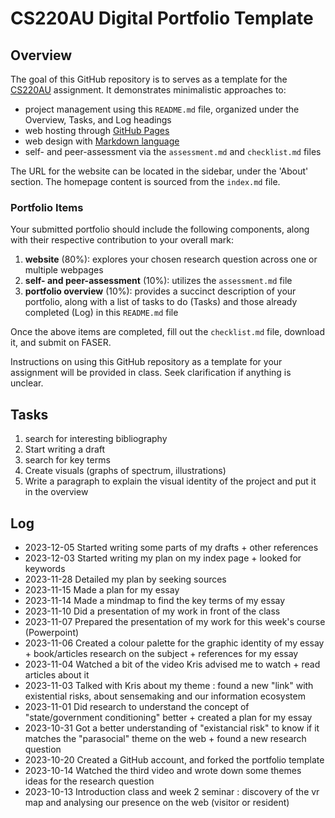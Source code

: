 # CS220AU Digital Portfolio Template

## Overview
The goal of this GitHub repository is to serves as a template for the [CS220AU](https://navigatingthedigitalworld.com/docs/cs220au) assignment. It demonstrates minimalistic approaches to:

- project management using this `README.md` file, organized under the Overview, Tasks, and Log headings
- web hosting through [GitHub Pages](https://pages.github.com/)
- web design with [Markdown language](https://guides.github.com/features/mastering-markdown/)
- self- and peer-assessment via the `assessment.md` and `checklist.md` files

The URL for the website can be located in the sidebar, under the 'About' section. The homepage content is sourced from the `index.md` file.

### Portfolio Items
Your submitted portfolio should include the following components, along with their respective contribution to your overall mark:

1. **website** (80%): explores your chosen research question across one or multiple webpages
2. **self- and peer-assessment** (10%): utilizes the `assessment.md` file
3. **portfolio overview** (10%): provides a succinct description of your portfolio, along with a list of tasks to do (Tasks) and those already completed (Log) in this `README.md` file

Once the above items are completed, fill out the `checklist.md` file, download it, and submit on FASER.

Instructions on using this GitHub repository as a template for your assignment will be provided in class. Seek clarification if anything is unclear.

## Tasks
1. search for interesting bibliography
2. Start writing a draft
3. search for key terms
4. Create visuals (graphs of spectrum, illustrations)
5. Write a paragraph to explain the visual identity of the project and put it in the overview
   

## Log
- 2023-12-05 Started writing some parts of my drafts + other references
- 2023-12-03 Started writing my plan on my index page + looked for keywords
- 2023-11-28 Detailed my plan by seeking sources
- 2023-11-15 Made a plan for my essay
- 2023-11-14 Made a mindmap to find the key terms of my essay
- 2023-11-10 Did a presentation of my work in front of the class 
- 2023-11-07 Prepared the presentation of my work for this week's course (Powerpoint)
- 2023-11-06 Created a colour palette for the graphic identity of my essay + book/articles research on the subject + references for my essay
- 2023-11-04 Watched a bit of the video Kris advised me to watch + read articles about it
- 2023-11-03 Talked with Kris about my theme : found a new "link" with existential risks, about sensemaking and our information ecosystem
- 2023-11-01 Did research to understand the concept of "state/government conditioning" better + created a plan for my essay
- 2023-10-31 Got a better understanding of "existancial risk" to know if it matches the "parasocial" theme on the web + found a new research question
- 2023-10-20 Created a GitHub account, and forked the portfolio template
- 2023-10-14 Watched the third video and wrote down some themes ideas for the research question
- 2023-10-13 Introduction class and week 2 seminar : discovery of the vr map and analysing our presence on the web (visitor or resident)


